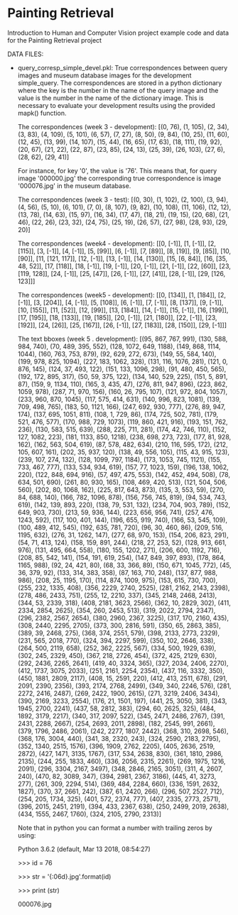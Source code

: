 # Painting Retrieval


Introduction to Human and Computer Vision project example code and data for the Painting Retrieval project



DATA FILES:
- query_corresp_simple_devel.pkl: True correspondences between query images and museum database images for the development simple_query. The correspondences are stored in a python dictionary where the key is the number in the name of the query image and the value is the number in the name of the dictionary image. This is necessary to evaluate your development results using the provided mapk() function.

  The correspondences (week 3 - development):
[(0, 76), (1, 105), (2, 34), (3, 83), (4, 109), (5, 101), (6, 57), (7, 27), (8, 50), (9, 84), (10, 25), (11, 60), (12, 45), (13, 99), (14, 107), (15, 44), (16, 65), (17, 63), (18, 111), (19, 92), (20, 67), (21, 22), (22, 87), (23, 85), (24, 13), (25, 39), (26, 103), (27, 6), (28, 62), (29, 41)]

  For instance, for key '0', the value is '76'. This means that, for query image '000000.jpg' the corresponding true correspondence is image '000076.jpg' in the museum database.

  The correspondences (week 3 - test):
[(0, 30), (1, 102), (2, 100), (3, 94), (4, 56), (5, 10), (6, 101), (7, 0), (8, 107), (9, 82), (10, 108), (11, 106), (12, 12), (13, 78), (14, 63), (15, 97), (16, 34), (17, 47), (18, 21), (19, 15), (20, 68), (21, 46), (22, 26), (23, 32), (24, 75), (25, 19), (26, 57), (27, 98), (28, 93), (29, 20)]

  The correspondences (week4 - development):
  [[0, [-1]], [1, [-1]], [2, [115]], [3, [-1]], [4, [-1]], [5, [99]], [6, [-1]], [7, [89]], [8, [19]], [9, [85]], [10, [90]], [11, [121, 117]], [12, [-1]], [13, [-1]], [14, [130]], [15, [6, 84]], [16, [35, 48, 52]], [17, [118]], [18, [-1]], [19, [-1]], [20, [-1]], [21, [-1]], [22, [60]], [23, [119, 128]], [24, [-1]], [25, [47]], [26, [-1]], [27, [41]], [28, [-1]], [29, [126, 123]]]

  The correspondences (week5 - development):
  [[0, [134]], [1, [184]], [2, [-1]], [3, [204]], [4, [-1]], [5, [108]], [6, [-1]], [7, [-1]], [8, [137]], [9, [-1]], [10, [155]], [11, [52]], [12, [99]], [13, [184]], [14, [-1]], [15, [-1]], [16, [199]], [17, [195]], [18, [133]], [19, [185]], [20, [-1]], [21, [180]], [22, [-1]], [23, [192]], [24, [26]], [25, [167]], [26, [-1]], [27, [183]], [28, [150]], [29, [-1]]]

  The text bboxes (week 5 . development):
  [(95, 867, 767, 991), (130, 588, 984, 740), (70, 489, 395, 552), (128, 1072, 649, 1188), (149, 868, 1114, 1044), (160, 763, 753, 879), (92, 629, 272, 673), (149, 55, 584, 140), (199, 978, 825, 1094), (227, 183, 1062, 328), (131, 116, 1076, 281), (121, 0, 876, 145), (124, 37, 493, 122), (151, 133, 1096, 298), (91, 480, 450, 565), (192, 172, 895, 317), (50, 59, 375, 122), (134, 140, 529, 225), (151, 5, 891, 87), (159, 9, 1134, 110), (165, 3, 435, 47), (276, 811, 947, 896), (223, 862, 1059, 978), (287, 71, 970, 156), (160, 26, 795, 107), (121, 972, 804, 1057), (233, 960, 870, 1045), (117, 575, 414, 631), (140, 996, 823, 1081), (139, 709, 498, 765), (183, 50, 1121, 166), (247, 692, 930, 777), (276, 89, 947, 174), (137, 695, 1051, 811), (108, 1, 729, 86), (174, 725, 502, 781), (179, 521, 476, 577), (170, 988, 729, 1073), (119, 860, 421, 916), (193, 151, 762, 236), (130, 583, 515, 639), (288, 225, 711, 281), (174, 42, 746, 110), (152, 127, 1082, 223), (181, 1133, 850, 1218), (238, 698, 273, 723), (177, 81, 928, 162), (162, 563, 504, 619), (87, 578, 482, 634), (210, 116, 595, 172), (212, 105, 607, 161), (202, 35, 937, 120), (138, 49, 556, 105), (115, 43, 915, 123), (239, 107, 274, 132), (128, 1099, 797, 1184), (173, 1053, 745, 1121), (155, 733, 467, 777), (133, 534, 934, 619), (157, 77, 1023, 159), (196, 138, 1062, 220), (122, 848, 694, 916), (57, 497, 475, 553), (142, 452, 494, 508), (78, 634, 501, 690), (261, 80, 930, 165), (108, 469, 420, 513), (121, 504, 506, 560), (202, 80, 1068, 162), (225, 817, 643, 873), (135, 3, 553, 59), (270, 84, 688, 140), (166, 782, 1096, 878), (156, 756, 745, 819), (94, 534, 743, 619), (142, 139, 893, 220), (138, 79, 531, 132), (234, 704, 903, 789), (152, 649, 903, 730), (213, 59, 936, 144), (223, 656, 956, 741), (257, 476, 1243, 592), (117, 100, 401, 144), (196, 655, 919, 740), (166, 53, 545, 109), (100, 489, 412, 545), (192, 635, 781, 720), (96, 30, 460, 86), (209, 516, 1195, 632), (276, 31, 1262, 147), (277, 68, 970, 153), (154, 206, 823, 291), (54, 71, 413, 124), (158, 159, 891, 244), (218, 27, 253, 52), (128, 913, 661, 976), (131, 495, 664, 558), (180, 155, 1202, 271), (206, 600, 1192, 716), (208, 85, 542, 141), (154, 191, 619, 254), (147, 849, 397, 893), (178, 864, 1165, 988), (92, 24, 421, 80), (68, 33, 366, 89), (150, 671, 1045, 772), (45, 36, 379, 92), (133, 314, 383, 358), (87, 163, 710, 248), (137, 877, 988, 986), (208, 25, 1195, 170), (114, 874, 1009, 975), (153, 615, 730, 700), (255, 232, 1335, 408), (356, 2229, 2740, 2525), (281, 2162, 2143, 2398), (278, 486, 2433, 751), (255, 12, 2210, 337), (345, 2148, 2468, 2413), (344, 53, 2339, 318), (408, 2181, 3623, 2566), (362, 10, 2829, 302), (411, 2334, 2854, 2625), (354, 260, 2453, 513), (319, 2022, 2794, 2347), (296, 2382, 2567, 2654), (380, 2960, 2367, 3225), (317, 170, 2160, 435), (308, 2440, 2295, 2705), (373, 300, 2816, 591), (350, 65, 2863, 385), (389, 39, 2468, 275), (368, 374, 2551, 579), (398, 2133, 2773, 2329), (231, 565, 2018, 770), (324, 394, 2297, 599), (350, 102, 2646, 338), (264, 500, 2119, 658), (252, 362, 2225, 567), (334, 500, 1929, 639), (302, 245, 2329, 450), (367, 218, 2726, 454), (372, 425, 2129, 630), (292, 2436, 2265, 2641), (419, 40, 3324, 365), (327, 2034, 2406, 2270), (412, 1737, 3075, 2033), (251, 2161, 2254, 2354), (437, 116, 3332, 350), (450, 1881, 2809, 2117), (408, 15, 2591, 220), (412, 413, 2511, 678), (291, 2091, 2390, 2356), (393, 2174, 2768, 2499), (349, 340, 2246, 576), (281, 2272, 2416, 2487), (269, 2422, 1900, 2615), (271, 3219, 2406, 3434), (390, 2169, 3233, 2554), (176, 21, 1501, 197), (441, 25, 3050, 381), (343, 1945, 2700, 2241), (437, 58, 2812, 383), (294, 60, 2625, 325), (484, 1892, 3179, 2217), (340, 317, 2097, 522), (345, 2471, 2486, 2767), (391, 2431, 2288, 2667), (254, 2693, 2011, 2898), (182, 2545, 991, 2661), (379, 1796, 2486, 2061), (242, 2277, 1807, 2442), (368, 310, 2698, 546), (368, 176, 3004, 440), (341, 38, 2320, 243), (324, 2590, 2183, 2795), (352, 1340, 2515, 1576), (396, 1909, 2762, 2205), (405, 2636, 2519, 2872), (427, 1471, 3135, 1767), (317, 534, 2638, 830), (361, 1810, 2986, 2135), (244, 255, 1833, 460), (336, 2056, 2315, 2261), (269, 1975, 1216, 2091), (296, 3304, 2167, 3497), (348, 2846, 2165, 3051), (311, 4, 2607, 240), (470, 82, 3089, 347), (394, 2981, 2367, 3186), (445, 41, 3273, 277), (261, 309, 2294, 514), (369, 484, 2284, 660), (336, 1591, 2632, 1827), (370, 37, 2661, 242), (387, 61, 2420, 266), (296, 507, 2527, 712), (254, 205, 1734, 325), (401, 572, 2374, 777), (407, 2335, 2773, 2571), (396, 2015, 2451, 2191), (394, 433, 2367, 638), (250, 2499, 2019, 2638), (434, 1555, 2467, 1760), (324, 2105, 2790, 2313)]



  Note that in python you can format a number with trailing zeros by using:

  Python 3.6.2 (default, Mar 13 2018, 08:54:27)

  &gt;&gt;&gt; id = 76

  &gt;&gt;&gt; str = '{:06d}.jpg'.format(id)

  &gt;&gt;&gt; print (str)

  000076.jpg

